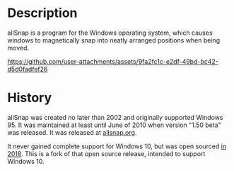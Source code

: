 # Description

allSnap is a program for the Windows operating system, which causes windows to magnetically snap into neatly arranged positions when being moved.

https://github.com/user-attachments/assets/9fa2fc1c-e2df-49bd-bc42-d5d0fadfef26

# History

allSnap was created no later than 2002 and originally supported Windows 95.  It was maintained at least until June of 2010 when version "1.50 beta" was released.  It was released at [allsnap.org](https://web.archive.org/web/20121009232921/http://www.allsnap.org:80/).

It never gained complete support for Windows 10, but was open sourced [in 2018](https://github.com/iheckman/allsnap/commit/45bd723081091f71659d9ce51223935f4752e446).  This is a fork of that open source release, intended to support Windows 10.
